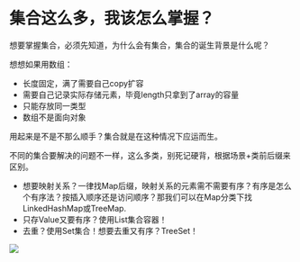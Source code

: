 # 集合这么多，我该怎么掌握？

想要掌握集合，必须先知道，为什么会有集合，集合的诞生背景是什么呢？

想想如果用数组：

- 长度固定，满了需要自己copy扩容
- 需要自己记录实际存储元素，毕竟length只拿到了array的容量
- 只能存放同一类型
- 数组不是面向对象

用起来是不是不那么顺手？集合就是在这种情况下应运而生。

不同的集合要解决的问题不一样，这么多类，别死记硬背，根据场景+类前后缀来区别。

- 想要映射关系？一律找Map后缀，映射关系的元素需不需要有序？有序是怎么个有序法？按插入顺序还是访问顺序？那我们可以在Map分类下找LinkedHashMap或TreeMap.
- 只存Value又要有序？使用List集合容器！
- 去重？使用Set集合！想要去重又有序？TreeSet！

![](https://upload-images.jianshu.io/upload_images/3167794-9fcf83002bde2e0d.jpg?imageMogr2/auto-orient/strip%7CimageView2/2/w/1240)


